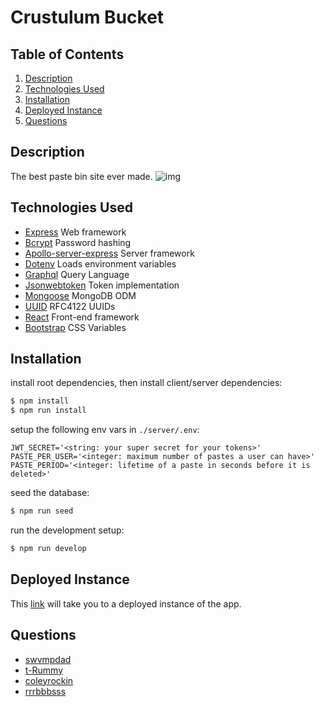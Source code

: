 # Crustulum Bucket

## Table of Contents

1. [Description](#Description)
1. [Technologies Used](#Technologies-Used)
1. [Installation](#Installation)
1. [Deployed Instance](#Deployed-Instance)
1. [Questions](#Questions)

## Description

The best paste bin site ever made.
![img](.)

## Technologies Used

- [Express](https://expressjs.com/) Web framework
- [Bcrypt](https://github.com/kelektiv/node.bcrypt.js) Password hashing
- [Apollo-server-express](https://www.npmjs.com/package/apollo-server-express) Server framework
- [Dotenv](https://www.npmjs.com/package/dotenv) Loads environment variables
- [Graphql](https://www.npmjs.com/package/graphql) Query Language
- [Jsonwebtoken](https://github.com/auth0/node-jsonwebtoken) Token implementation
- [Mongoose](https://github.com/Automattic/mongoose) MongoDB ODM
- [UUID](https://www.npmjs.com/package/uuid) RFC4122 UUIDs
- [React](https://reactjs.org/) Front-end framework
- [Bootstrap](https://getbootstrap.com/) CSS Variables

## Installation

install root dependencies, then install client/server dependencies:

```sh
$ npm install
$ npm run install
```

setup the following env vars in `./server/.env`:

```
JWT_SECRET='<string: your super secret for your tokens>'
PASTE_PER_USER='<integer: maximum number of pastes a user can have>'
PASTE_PERIOD='<integer: lifetime of a paste in seconds before it is deleted>'
```

seed the database:

```sh
$ npm run seed
```

run the development setup:

```sh
$ npm run develop
```

## Deployed Instance

This [link]() will take you to a deployed instance of the app.

## Questions

- [swvmpdad](https://github.com/swvmpdad)
- [t-Rummy](https://github.com/T-rummy)
- [coleyrockin](https://github.com/coleyrockin)
- [rrrbbbsss](https://github.com/rrrbbbsss)
